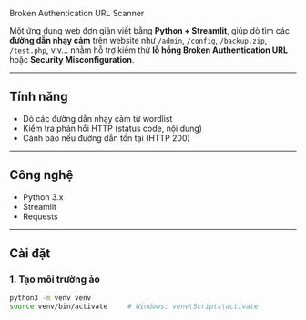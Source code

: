 Broken Authentication URL Scanner

Một ứng dụng web đơn giản viết bằng **Python + Streamlit**, giúp dò tìm các **đường dẫn nhạy cảm** trên website như `/admin`, `/config`, `/backup.zip`, `/test.php`, v.v... nhằm hỗ trợ kiểm thử **lỗ hổng Broken Authentication URL** hoặc **Security Misconfiguration**.

---

## Tính năng

- Dò các đường dẫn nhạy cảm từ wordlist
- Kiểm tra phản hồi HTTP (status code, nội dung)
- Cảnh báo nếu đường dẫn tồn tại (HTTP 200)


---

## Công nghệ

- Python 3.x
- Streamlit
- Requests


---

## Cài đặt

### 1. Tạo môi trường ảo

```bash
python3 -m venv venv
source venv/bin/activate     # Windows: venv\Scripts\activate
